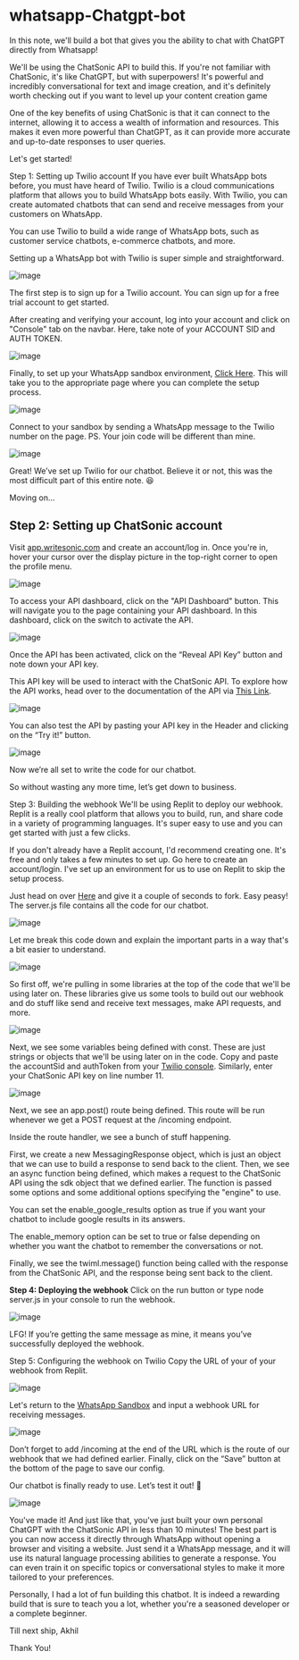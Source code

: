 # whatsapp-Chatgpt-bot


In this note, we'll build a bot that gives you the ability to chat with ChatGPT directly from Whatsapp!

We'll be using the ChatSonic API to build this. If you're not familiar with ChatSonic, it's like ChatGPT, but with superpowers! It's powerful and incredibly conversational for text and image creation, and it's definitely worth checking out if you want to level up your content creation game

One of the key benefits of using ChatSonic is that it can connect to the internet, allowing it to access a wealth of information and resources. This makes it even more powerful than ChatGPT, as it can provide more accurate and up-to-date responses to user queries.

Let's get started!

Step 1: Setting up Twilio account
If you have ever built WhatsApp bots before, you must have heard of Twilio. Twilio is a cloud communications platform that allows you to build WhatsApp bots easily. With Twilio, you can create automated chatbots that can send and receive messages from your customers on WhatsApp.

You can use Twilio to build a wide range of WhatsApp bots, such as customer service chatbots, e-commerce chatbots, and more.

Setting up a WhatsApp bot with Twilio is super simple and straightforward.

![image](https://user-images.githubusercontent.com/89147384/214356187-4fc3615f-0808-4c53-8489-f029f1c160dc.png)


The first step is to sign up for a Twilio account. You can sign up for a free trial account to get started.

After creating and verifying your account, log into your account and click on "Console" tab on the navbar. Here, take note of your ACCOUNT SID and AUTH TOKEN.

![image](https://user-images.githubusercontent.com/89147384/214356374-fe53616f-ea77-49b9-b0e3-007a1bc9329e.png)


Finally, to set up your WhatsApp sandbox environment, <a href="https://console.twilio.com/us1/develop/sms/settings/whatsapp-sandbox?frameUrl=%2Fconsole%2Fsms%2Fwhatsapp%2Fsandbox%3Fx-target-region%3Dus1">Click Here</a>. This will take you to the appropriate page where you can complete the setup process.

![image](https://user-images.githubusercontent.com/89147384/214356672-d49721e6-06e7-45d7-8187-83b3d2bb804d.png)


Connect to your sandbox by sending a WhatsApp message to the Twilio number on the page.
PS. Your join code will be different than mine.

![image](https://user-images.githubusercontent.com/89147384/214356747-4fc779fc-48e5-464a-a655-e8ff51907ae3.png)

Great! We’ve set up Twilio for our chatbot. Believe it or not, this was the most difficult part of this entire note. 😆

Moving on…

<h2>Step 2: Setting up ChatSonic account </h2>
Visit <a href="http://app.writesonic.com/">app.writesonic.com</a> and create an account/log in. Once you're in, hover your cursor over the display picture in the top-right corner to open the profile menu.

![image](https://user-images.githubusercontent.com/89147384/214356837-956b2a59-bb29-43de-b34a-9bd8977313db.png)

To access your API dashboard, click on the "API Dashboard" button. This will navigate you to the page containing your API dashboard. In this dashboard, click on the switch to activate the API.

![image](https://user-images.githubusercontent.com/89147384/214356886-136cd145-c3cd-47bf-afa4-6c72789dda9d.png)

Once the API has been activated, click on the “Reveal API Key” button and note down your API key.

This API key will be used to interact with the ChatSonic API. To explore how the API works, head over to the documentation of the API via <a href="https://docs.writesonic.com/reference/chatsonic_v2businesscontentchatsonic_post-1">This Link</a>.

![image](https://user-images.githubusercontent.com/89147384/214356973-2d560e2f-d2a2-46c4-bba2-d14b6c3cf4fd.png)

You can also test the API by pasting your API key in the Header and clicking on the “Try it!” button.

![image](https://user-images.githubusercontent.com/89147384/214357705-6c139e72-3373-4481-a520-5b191541160a.png)

Now we’re all set to write the code for our chatbot.

So without wasting any more time, let’s get down to business.

Step 3: Building the webhook
We'll be using Replit to deploy our webhook. Replit is a really cool platform that allows you to build, run, and share code in a variety of programming languages. It's super easy to use and you can get started with just a few clicks.

If you don't already have a Replit account, I'd recommend creating one. It's free and only takes a few minutes to set up. Go here to create an account/login.
I've set up an environment for us to use on Replit to skip the setup process.

Just head on over <a href="https://replit.com/@sahildotexe/chat-bot-template?v=1">Here</a> and give it a couple of seconds to fork. Easy peasy!
The server.js file contains all the code for our chatbot.

![image](https://user-images.githubusercontent.com/89147384/214357813-1096c253-e898-464f-8c6f-12bc29e25347.png)

Let me break this code down and explain the important parts in a way that's a bit easier to understand.

![image](https://user-images.githubusercontent.com/89147384/214357872-f31fc8a6-04b1-4012-94bc-36e6cc339e1e.png)

So first off, we're pulling in some libraries at the top of the code that we'll be using later on. These libraries give us some tools to build out our webhook and do stuff like send and receive text messages, make API requests, and more.

![image](https://user-images.githubusercontent.com/89147384/214357920-1cf7787b-42f9-4df5-b094-c98e2895b98a.png)

Next, we see some variables being defined with const. These are just strings or objects that we'll be using later on in the code.
Copy and paste the accountSid and authToken from your <a href="http://console.twilio.com/">Twilio console</a>.
Similarly, enter your ChatSonic API key on line number 11.

![image](https://user-images.githubusercontent.com/89147384/214357999-34679ec9-eacf-46e2-b560-9153bfc176db.png)

Next, we see an app.post() route being defined. This route will be run whenever we get a POST request at the /incoming endpoint.

Inside the route handler, we see a bunch of stuff happening.

First, we create a new MessagingResponse object, which is just an object that we can use to build a response to send back to the client. Then, we see an async function being defined, which makes a request to the ChatSonic API using the sdk object that we defined earlier. The function is passed some options and some additional options specifying the "engine" to use.

You can set the enable_google_results option as true if you want your chatbot to include google results in its answers.

The enable_memory option can be set to true or false depending on whether you want the chatbot to remember the conversations or not.

Finally, we see the twiml.message() function being called with the response from the ChatSonic API, and the response being sent back to the client.

<b>Step 4: Deploying the webhook</b>
Click on the run button or type node server.js in your console to run the webhook.

![image](https://user-images.githubusercontent.com/89147384/214358286-925dd96e-b9b2-4d1a-981c-bc0712a81c30.png)

LFG! If you’re getting the same message as mine, it means you’ve successfully deployed the webhook.

Step 5: Configuring the webhook on Twilio
Copy the URL of your of your webhook from Replit.

![image](https://user-images.githubusercontent.com/89147384/214358345-14fc252a-bfe4-48ca-ac57-7026b93c1855.png)


Let's return to the <a href="https://console.twilio.com/us1/develop/sms/settings/whatsapp-sandbox?frameUrl=%2Fconsole%2Fsms%2Fwhatsapp%2Fsandbox%3Fx-target-region%3Dus1">WhatsApp Sandbox</a> and input a webhook URL for receiving messages.

![image](https://user-images.githubusercontent.com/89147384/214358404-cd756517-7819-4e7d-8d97-e5802fe47e69.png)

Don’t forget to add /incoming at the end of the URL which is the route of our webhook that we had defined earlier.
Finally, click on the “Save” button at the bottom of the page to save our config.

Our chatbot is finally ready to use. Let’s test it out! 🥳

![image](https://user-images.githubusercontent.com/89147384/214358576-2e782373-6df2-4455-bbe2-2427b23218c3.png)

You've made it!
And just like that, you've just built your own personal ChatGPT with the ChatSonic API in less than 10 minutes! The best part is you can now access it directly through WhatsApp without opening a browser and visiting a website. Just send it a WhatsApp message, and it will use its natural language processing abilities to generate a response. You can even train it on specific topics or conversational styles to make it more tailored to your preferences.

Personally, I had a lot of fun building this chatbot. It is indeed a rewarding build that is sure to teach you a lot, whether you're a seasoned developer or a complete beginner.

Till next ship,
Akhil

Thank You!

